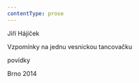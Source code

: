 ```yaml
---
contentType: prose
---
```


<section>

Jiří Hájíček

Vzpomínky na jednu vesnickou tancovačku

povídky

Brno 2014

</section>
